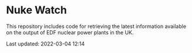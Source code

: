 # Nuke Watch

This repository includes code for retrieving the latest information available on the output of EDF nuclear power plants in the UK.

Last updated: 2022-03-04 12:14